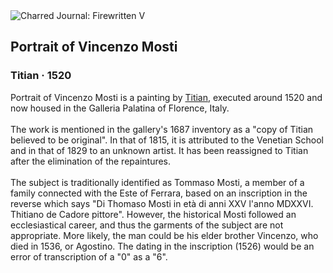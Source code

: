 <div class="artwork-of-the-day">
  <div class="container">
    <div class="img-wrapper">
      <img
        src="https://uploads4.wikiart.org/images/titian/portrait-of-vincenzo-mosti.jpg!Large.jpg"
        alt="Charred Journal: Firewritten V" />
    </div>
    <div class="artwork-detail">
      <div class="artwork-origin"> 
        <h2 class="artwork-name">Portrait of Vincenzo Mosti</h2>
        <h3 class="artist">
          Titian
                    ·  1520
        </h3>
      </div>
      <p class="description">
        <span class="artwork-description-text ng-binding" ng-bind-html="viewModel.ArtworkOfTheDay.Description | unsafe">Portrait of Vincenzo Mosti is a painting by <a target="_blank" href="/en/titian">Titian</a>, executed around 1520 and now housed in the Galleria Palatina of Florence, Italy.
<br>
<br>The work is mentioned in the gallery's 1687 inventory as a "copy of Titian believed to be original". In that of 1815, it is attributed to the Venetian School and in that of 1829 to an unknown artist. It has been reassigned to Titian after the elimination of the repaintures.
<br>
<br>The subject is traditionally identified as Tommaso Mosti, a member of a family connected with the Este of Ferrara, based on an inscription in the reverse which says "Di Thomaso Mosti in età di anni XXV l'anno MDXXVI. Thitiano de Cadore pittore". However, the historical Mosti followed an ecclesiastical career, and thus the garments of the subject are not appropriate. More likely, the man could be his elder brother Vincenzo, who died in 1536, or Agostino. The dating in the inscription (1526) would be an error of transcription of a "0" as a "6".</span>
                        <div class="text-shadow-container" ng-show="showShadow" style=""></div>
      </p>
    </div>
  </div>

</div>
